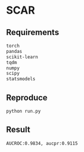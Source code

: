 # SCAR
## Requirements
```sh
torch  
pandas  
scikit-learn  
tqdm  
numpy  
scipy  
statsmodels  
```
## Reproduce
```sh
python run.py
```
## Result
```sh
AUCROC:0.9834, aucpr:0.9115
```
